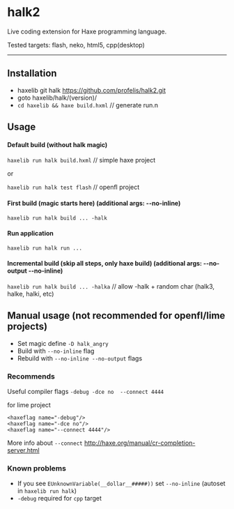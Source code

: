 # halk2

Live coding extension for Haxe programming language.

Tested targets: flash, neko, html5, cpp(desktop)

------

## Installation

- haxelib git halk https://github.com/profelis/halk2.git
- goto haxelib/halk/(version)/
- `cd haxelib && haxe build.hxml`  // generate run.n


## Usage

#### Default build (without halk magic)

`haxelib run halk build.hxml` // simple haxe project

or

`haxelib run halk test flash` // openfl project

#### First build (magic starts here) (additional args: --no-inline)

`haxelib run halk build ... -halk`

#### Run application

`haxelib run halk run ...`

#### Incremental build (skip all steps, only haxe build) (additional args: --no-output --no-inline)

`haxelib run halk build ... -halka` // allow -halk + random char (halk3, halke, halki, etc)

## Manual usage (not recommended for openfl/lime projects)

- Set magic define `-D halk_angry`
- Build with `--no-inline` flag
- Rebuild with `--no-inline --no-output` flags

### Recommends

Useful compiler flags `-debug -dce no  --connect 4444`

for lime project

```
<haxeflag name="-debug"/>
<haxeflag name="-dce no"/>
<haxeflag name="--connect 4444"/>
```

More info about `--connect` http://haxe.org/manual/cr-completion-server.html 

### Known problems

- If you see `EUnknownVariable(__dollar__#####))` set `--no-inline` (autoset in `haxelib run halk`)
- `-debug` required for `cpp` target 
